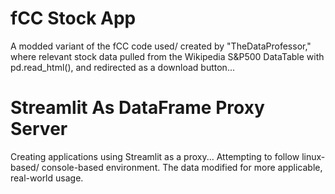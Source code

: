 # fCC Stock App
A modded variant of the fCC code used/ created by "TheDataProfessor," where relevant stock data pulled from the Wikipedia S&P500 DataTable with pd.read_html(), and redirected 
as a download button...
# Streamlit As DataFrame Proxy Server
Creating applications using Streamlit as a proxy... Attempting to follow linux-based/ console-based environment. The data modified for more applicable, real-world usage. 
